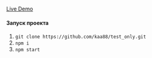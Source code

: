 [Live Demo](https://kaa88.github.io/test_only/)

#### Запуск проекта
1. `git clone https://github.com/kaa88/test_only.git`
2. `npm i`
3. `npm start`
